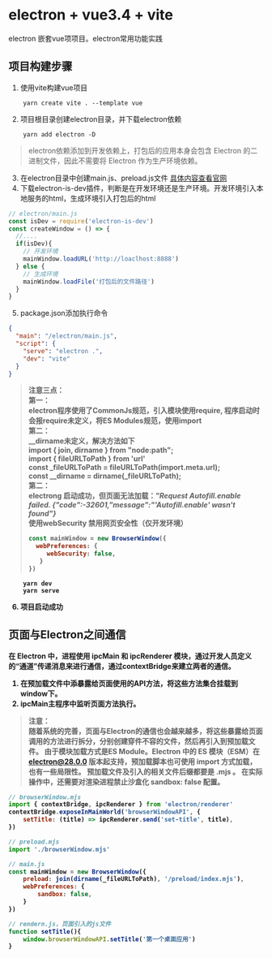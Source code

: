 # electron + vue3.4 + vite
electron 嵌套vue项项目。electron常用功能实践
## 项目构建步骤
1. 使用vite构建vue项目
```
    yarn create vite . --template vue
```
2. 项目根目录创建electron目录，并下载electron依赖
```
    yarn add electron -D
```
> electron依赖添加到开发依赖上，打包后的应用本身会包含 Electron 的二进制文件，因此不需要将 Electron 作为生产环境依赖。
3. 在electron目录中创建main.js、preload.js文件 [具体内容查看官网](https://www.electronjs.org/zh/docs/latest/tutorial/quick-start#%E5%9B%9E%E9%A1%BE)
4. 下载electron-is-dev插件，判断是在开发环境还是生产环境。开发环境引入本地服务的html，生成环境引入打包后的html
```javascript
// electron/main.js
const isDev = require('electron-is-dev')
const createWindow = () => {
  //....
  if(isDev){
    // 开发环境
    mainWindow.loadURL('http://loaclhost:8888')
  } else {
    // 生成环境
    mainWindow.loadFile('打包后的文件路径')
  }
}
```
5. package.json添加执行命令
```json
{
  "main": "/electron/main.js",
  "script": {
    "serve": "electron .",
    "dev": "vite"
  }
}
```
> <strong>注意三点：</stron> <br/>
> 第一： <br/>
> electron程序使用了CommonJs规范，引入模块使用require, 程序启动时会报require未定义，将ES Modules规范，使用import <br/>
> 第二： <br/>
> __dirname未定义，解决方法如下<br/>
> import { join, dirname } from "node:path"; <br/>
> import { fileURLToPath } from 'url' <br/>
> const _fileURLToPath = fileURLToPath(import.meta.url); <br/>
> const __dirname = dirname(_fileURLToPath); <br/>
> 第二： <br/>
> electrong 启动成功，但页面无法加载：*"Request Autofill.enable failed. {"code":-32601,"message":"'Autofill.enable' wasn't found"}* <br />
> 使用webSecurity 禁用网页安全性（仅开发环境）
> ```javascript
> const mainWindow = new BrowserWindow({
>   webPreferences: {
>      webSecurity: false,
>    }
> })
>```
```npm
    yarn dev
    yarn serve
```
6. 项目启动成功

## 页面与Electron之间通信
在 Electron 中，进程使用 ipcMain 和 ipcRenderer 模块，通过开发人员定义的“通道”传递消息来进行通信，通过contextBridge来建立两者的通信。
1. 在预加载文件中添暴露给页面使用的API方法，将这些方法集合挂载到window下。
2. ipcMain主程序中监听页面方法执行。
> 注意：<br/>
> 随着系统的完善，页面与Electron的通信也会越来越多，将这些暴露给页面调用的方法进行拆分，分别创建穿件不容的文件，然后再引入到预加载文件。
> 由于模块加载方式是ES Module。Electron 中的 ES 模块（ESM）在 electron@28.0.0 版本起支持，预加载脚本也可使用 import 方式加载，也有一些局限性。
> 预加载文件及引入的相关文件后缀都要是 .mjs 。
> 在实际操作中，还需要对渲染进程禁止沙盒化 sandbox: false 配置。
```javascript
// browserWindow.mjs
import { contextBridge, ipcRenderer } from 'electron/renderer'
contextBridge.exposeInMainWorld('browserWindowAPI', {
    setTitle: (title) => ipcRenderer.send('set-title', title),
})
```
```javascript
// preload.mjs
import './browserWindow.mjs'
```

```javascript
// main.js
const mainWindow = new BrowserWindow({
    preload: join(dirname(_fileURLToPath), '/preload/index.mjs'),
    webPreferences: {
        sandbox: false,
    }
})
```
```javascript
// rendern.js，页面引入的js文件
function setTitle(){
    window.browserWindowAPI.setTitle('第一个桌面应用')
}
```

